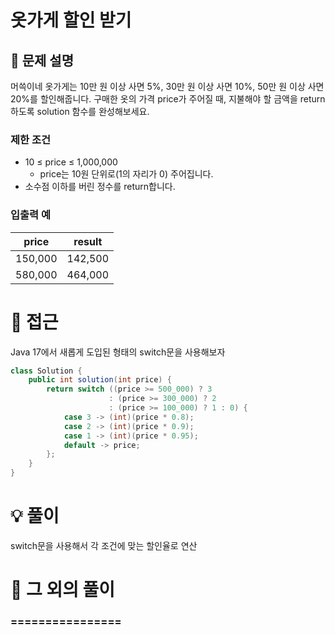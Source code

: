 # 옷가게 할인 받기

## 📌 문제 설명

머쓱이네 옷가게는 10만 원 이상 사면 5%, 30만 원 이상 사면 10%, 50만 원 이상 사면 20%를 할인해줍니다.
구매한 옷의 가격 price가 주어질 때, 지불해야 할 금액을 return 하도록 solution 함수를 완성해보세요.

### 제한 조건

- 10 ≤ price ≤ 1,000,000
  - price는 10원 단위로(1의 자리가 0) 주어집니다.
- 소수점 이하를 버린 정수를 return합니다.

### 입출력 예

| price   | result  |
| ------- | ------- | 
| 150,000 | 142,500 |
| 580,000 | 464,000 |

# 🧐 접근

Java 17에서 새롭게 도입된 형태의 switch문을 사용해보자

```java
class Solution {
    public int solution(int price) {
        return switch ((price >= 500_000) ? 3 
                      : (price >= 300_000) ? 2 
                      : (price >= 100_000) ? 1 : 0) {
            case 3 -> (int)(price * 0.8);
            case 2 -> (int)(price * 0.9);
            case 1 -> (int)(price * 0.95);
            default -> price;
        };
    }
}
```

# 💡 풀이

switch문을 사용해서 각 조건에 맞는 할인율로 연산

# 📘 그 외의 풀이

###  ================
